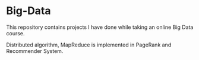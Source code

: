 # Big-Data
This repository contains projects I have done while taking an online Big Data course. 

Distributed algorithm, MapReduce is implemented in PageRank and Recommender System. 

